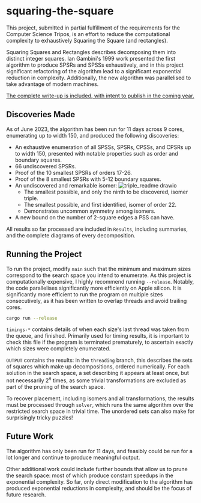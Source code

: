 # squaring-the-square

This project, submitted in partial fulfillment of the requirements for the Computer Science Tripos, is an effort to reduce the computational complexity to exhaustively Squaring the Square (and rectangles).

Squaring Squares and Rectangles describes decomposing them into distinct integer squares. Ian Gambini's 1999 work presented the first algorithm to produce SPSRs and SPSSs exhaustively, and in this project significant refactoring of the algorithm lead to a significant exponential reduction in complexity. Additionally, the new algorithm was parallelised to take advantage of modern machines.

[The complete write-up is included, with intent to publish in the coming year.](./AC_MEng_Dissertation.pdf)

## Discoveries Made

As of June 2023, the algorithm has been run for 11 days across 9 cores, enumerating up to width 150, and produced the following discoveries:

- An exhaustive enumeration of all SPSSs, SPSRs, CPSSs, and CPSRs up to width 150, presented with notable properties such as order and boundary squares.
- 66 undiscovered SPSRs.
- Proof of the 10 smallest SPSRs of orders 17-26.
- Proof of the 8 smallest SPSRs with 5-12 boundary squares.
- An undiscovered and remarkable isomer:
  ![triple_readme drawio](https://github.com/anastasia-courtney/squaring-the-square/assets/60652829/37ea8882-6fa3-43d7-a9ad-f450277cb53b)
  - The smallest possible, and only the ninth to be discovered, isomer triple. 
  - The smallest possible, and first identified, isomer of order 22.
  - Demonstrates uncommon symmetry among isomers.
- A new bound on the number of 2-square edges a PSS can have.

All results so far processed are included in `Results`, including summaries, and the complete diagrams of every decomposition.

## Running the Project

To run the project, modify `main` such that the minimum and maximum sizes correspond to the search space you intend to enumerate. As this project is computationally expensive, I highly recommend running `--release`. Notably, the code parallelises significantly more efficiently on Apple silicon. It is significantly more efficient to run the program on multiple sizes consecutively, as it has been written to overlap threads and avoid trailing cores.

```bash
cargo run --release
```

`timings-*` contains details of when each size's last thread was taken from the queue, and finished. Primarily used for timing results, it is important to check this file if the program is terminated prematurely, to ascertain exactly which sizes were completely enumerated.

`OUTPUT` contains the results: in the `threading` branch, this describes the sets of squares which make up decompositions, ordered numerically. For each solution in the search space, a set describing it appears at least once, but not necessarily $2^n$ times, as some trivial transformations are excluded as part of the pruning of the search space.

To recover placement, including isomers and all transformations, the results must be processed through `solver`, which runs the same algorithm over the restricted search space in trivial time. The unordered sets can also make for surprisingly tricky puzzles!

## Future Work

The algorithm has only been run for 11 days, and feasibly could be run for a lot longer and continue to produce meaningful output.

Other additional work could include further bounds that allow us to prune the search space: most of which produce constant speedups in the exponential complexity. So far, only direct modification to the algorithm has produced exponential reductions in complexity, and should be the focus of future research.
